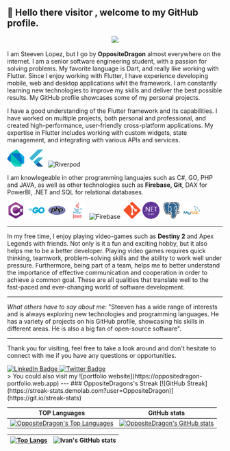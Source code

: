 ## 👋 Hello there visitor , welcome to my GitHub profile.

<div align="center">
<img fit="cover" height="250"src="https://media.giphy.com/media/dWesBcTLavkZuG35MI/giphy.gif" >
</div>

I am Steeven Lopez, but I go by __OppositeDragon__ almost everywhere on the internet. I am a senior software engineering student, with a passion for solving problems. My favorite language is Dart, and really like working with Flutter. Since I enjoy working with Flutter, I have experience developing mobile, web and desktop applications whit the framework. I am constantly learning new technologies to improve my skills and deliver the best possible results. My GitHub profile showcases some of my personal projects.


I have a good understanding of the Flutter framework and its capabilities. I have worked on multiple projects, both personal and professional, and created high-performance, user-friendly cross-platform applications. My expertise in Flutter includes working with custom widgets, state management, and integrating with various APIs and services.
<div>
  
   <img src="https://github.com/devicons/devicon/blob/master/icons/dart/dart-original.svg" title="Dart" alt="Dart" width="40" height="40"/>&nbsp;
  <img src="https://github.com/devicons/devicon/blob/master/icons/flutter/flutter-original.svg" title="Flutter" alt="Flutter" width="40" height="40"/>&nbsp;
  <img src="https://riverpod.dev/img/logo.png" title="Riverpod"  alt="Riverpod" width="40" height="40"/>&nbsp;
</div>


I am knowlegeable in other programming languajes such as C#, GO, PHP and JAVA, as well as other technologies such as __Firebase, Git__, DAX for PowerBI, .NET and SQL for relational databases.

<div>
  <img src="https://raw.githubusercontent.com/devicons/devicon/1119b9f84c0290e0f0b38982099a2bd027a48bf1/icons/csharp/csharp-original.svg" title="CSharp" alt="CSharp" width="40" height="40"/>&nbsp;
  <img src="https://raw.githubusercontent.com/devicons/devicon/1119b9f84c0290e0f0b38982099a2bd027a48bf1/icons/go/go-original-wordmark.svg" title="GO" alt="GO" width="40" height="40"/>&nbsp;
  <img src="https://raw.githubusercontent.com/devicons/devicon/1119b9f84c0290e0f0b38982099a2bd027a48bf1/icons/php/php-original.svg" title="PHP" alt="PHP" width="40" height="40"/>&nbsp;
  <img src="https://raw.githubusercontent.com/devicons/devicon/1119b9f84c0290e0f0b38982099a2bd027a48bf1/icons/java/java-original-wordmark.svg" title="Java" alt="Java" width="40" height="40"/>&nbsp;
  <img src="https://www.gstatic.com/mobilesdk/160503_mobilesdk/logo/2x/firebase_28dp.png" title="Firebase" alt="Firebase" width="40" height="40"/>&nbsp;
  <img src="https://raw.githubusercontent.com/devicons/devicon/1119b9f84c0290e0f0b38982099a2bd027a48bf1/icons/git/git-original.svg" title="Git" **alt="Git" width="40" height="40"/>
  <img src="https://raw.githubusercontent.com/devicons/devicon/1119b9f84c0290e0f0b38982099a2bd027a48bf1/icons/dotnetcore/dotnetcore-original.svg" title="dotnet" alt="dotnet" width="40" height="40"/>&nbsp;
  <img src="https://raw.githubusercontent.com/devicons/devicon/1119b9f84c0290e0f0b38982099a2bd027a48bf1/icons/postgresql/postgresql-original.svg" title="PostgreSQL" alt="PostgreSQL" width="40" height="40"/>&nbsp;
  <img src="https://raw.githubusercontent.com/devicons/devicon/1119b9f84c0290e0f0b38982099a2bd027a48bf1/icons/mysql/mysql-original-wordmark.svg" title="MySQL" alt="MySQL" width="40" height="40"/>&nbsp;
</div>

---

In my free time, I enjoy playing video-games such as __Destiny 2__ and Apex Legends with friends. Not only is it a fun and exciting hobby, but it also helps me to be a better developer. Playing video games requires quick thinking, teamwork, problem-solving skills and the ability to work well under pressure. Furthermore, being part of a team, helps me to better understand the importance of effective communication and cooperation in order to achieve a common goal. These are all qualities that translate well to the fast-paced and ever-changing world of software development.

---

_What others have to say about me:_ "Steeven has a wide range of interests and is always exploring new technologies and programming languages. He has a variety of projects on his GitHub profile, showcasing his skills in different areas. He is also a big fan of open-source software".

---

Thank you for visiting, feel free to take a look around and don't hesitate to connect with me if you have any questions or opportunities.

<div id="badges">
  <a href="https://www.linkedin.com/in/steevenlopez/"  target="_blank"  rel="noopener noreferrer">
    <img src="https://img.shields.io/badge/LinkedIn-blue?style=for-the-badge&logo=linkedin&logoColor=white" alt="LinkedIn Badge"/>
  </a>
  <a href="https://twitter.com/steeven094"  target="_blank" rel="noopener noreferrer">
    <img src="https://img.shields.io/badge/Twitter-blue?style=for-the-badge&logo=twitter&logoColor=white" alt="Twitter Badge"/>
  </a>
</div>
> You could also visit my ![portfolio website](https://oppositedragon-portfolio.web.app)
---
### OppositeDragons's Streak
[![GitHub Streak](https://streak-stats.demolab.com?user=OppositeDragon)](https://git.io/streak-stats)


| TOP Languages | GitHub stats |
|---|---|
|[![OppositeDragon's Top Languages](https://github-readme-stats-ruby-one.vercel.app/api/top-langs/?username=oppositedragon&langs_count=8&layout=compact)](https://github.com/oppositedragon/github-readme-stats)|[![OppositeDragon's GitHub stats](https://github-readme-stats-ruby-one.vercel.app/api?username=oppositedragon&count_private=true&show_icons=true&bg_color=0100000)](https://github.com/oppositedragon/github-readme-stats)|

|[![Top Langs](https://github-readme-stats.vercel.app/api/top-langs/?username=oppositedragon&show_icons=true&theme=city_lights)](https://github.com/oppositedragon/github-readme-stats)|![Ivan's GitHub stats](https://github-readme-stats.vercel.app/api?username=oppositedragon&show_icons=true&theme=city_lights)|
|---|---|
